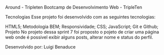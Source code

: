 Around - Tripleten
Bootcamp de Desenvolvimento Web - TripleTen

Tecnologias
Esse projeto foi desenvolvido com as seguintes tecnologias:

HTML5;
Metodologia BEM;
Responsividade;
CSS;
JavaScript;
Git e Github;
Projeto
No projeto dessa sprint 7 foi proposto o pojeto de criar uma página web onde é possivel exibir alguns posts, alterar nome e status do perfil.

Desenvolvido por: Luigi Benaduce